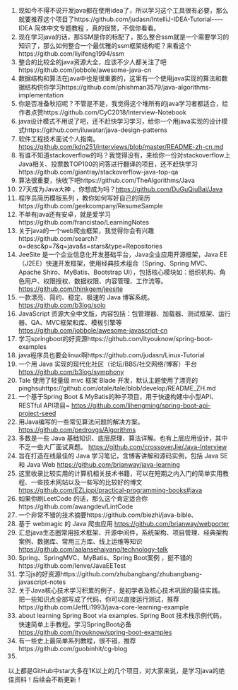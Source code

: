 1. 现如今不得不说开发java都在使用idea了，所以学习这个工具很有必要，那么就要推荐这个项目了https://github.com/judasn/IntelliJ-IDEA-Tutorial---- IDEA 简体中文专题教程 ，真的很赞，不信你看看。
2. 现在学习java的话，那SSM是你的标配了，那么整合ssm就是一个需要学习的知识了，那么如何整合一个最优雅的ssm框架结构呢？来看这个https://github.com/liyifeng1994/ssm
3. 整合的比较全的java资源大全，应该不少人都关注了吧https://github.com/jobbole/awesome-java-cn
4. 数据结构和算法在java中也是很重要的，这里有一个使用java实现的算法和数据结构供你学习https://github.com/phishman3579/java-algorithms-implementation
5. 你是否准备秋招呢？不管是不是，我觉得这个堆所有的java学习者都适合，给作者点赞https://github.com/CyC2018/Interview-Notebook
6. java设计模式不用说了吧，还不赶快学习学习，给你一个用java实现的设计模式https://github.com/iluwatar/java-design-patterns
7. 软件工程技术面试个人指南。 https://github.com/kdn251/interviews/blob/master/README-zh-cn.md
8. 有谁不知道stackoverflow的吗？我觉得没有，来给你一份对stackoverflow上Java相关、投票数TOP100的问答进行翻译的项目，还不赶快学习https://github.com/giantray/stackoverflow-java-top-qa
9. 算法很重要，快收下吧https://github.com/TheAlgorithms/Java
10. 27天成为Java大神 ，你想成为吗？https://github.com/DuGuQiuBai/Java
11. 程序员简历模板系列 ，教你如何写好自己的简历https://github.com/geekcompany/ResumeSample
12. 不单有java还有安卓，就是爱学习https://github.com/francistao/LearningNotes
13. 关于java的一个web爬虫框架，我觉得你会有兴趣https://github.com/search?o=desc&p=7&q=java&s=stars&type=Repositories
14. JeeSite 是一个企业信息化开发基础平台，Java企业应用开源框架，Java EE（J2EE）快速开发框架，使用经典技术组合（Spring、Spring MVC、Apache Shiro、MyBatis、Bootstrap UI），包括核心模块如：组织机构、角色用户、权限授权、数据权限、内容管理、工作流等。 https://github.com/thinkgem/jeesite
15. 一款漂亮、简约、稳定、极速的 Java 博客系统。 https://github.com/b3log/solo
16. JavaScript 资源大全中文版，内容包括：包管理器、加载器、测试框架、运行器、QA、MVC框架和库、模板引擎等 https://github.com/jobbole/awesome-javascript-cn
17. 学习springboot的好资源https://github.com/ityouknow/spring-boot-examples
18. java程序员也要会linux啊https://github.com/judasn/Linux-Tutorial
19. 一个用 Java 实现的现代化社区（论坛/BBS/社交网络/博客）平台 https://github.com/b3log/symphony
20. Tale 使用了轻量级 mvc 框架 Blade 开发，默认主题使用了漂亮的 pinghsuhttps://github.com/otale/tale/blob/develop/README_ZH.md
21. 一个基于Spring Boot & MyBatis的种子项目，用于快速构建中小型API、RESTful API项目~ https://github.com/lihengming/spring-boot-api-project-seed
22. 用Java编写的一些常见算法问题的解决方案。 https://github.com/pedrovgs/Algorithms
23. 多数是一些 Java 基础知识、底层原理、算法详解。也有上层应用设计，其中不乏一些大厂面试真题。 https://github.com/crossoverJie/Java-Interview
24.  旨在打造在线最佳的 Java 学习笔记，含博客讲解和源码实例，包括 Java SE 和 Java Web https://github.com/brianway/java-learning
25. 这里收录比较实用的计算机相关技术书籍，可以在短期之内入门的简单实用教程、一些技术网站以及一些写的比较好的博文 https://github.com/EZLippi/practical-programming-books#java
26. 如果你刷LeetCode 的话，那么这个肯定适合你https://github.com/awangdev/LintCode
27. 一个非常不错的技术摘要https://github.com/biezhi/java-bible、
28. 基于 webmagic 的 Java 爬虫应用 https://github.com/brianway/webporter
29. 汇总java生态圈常用技术框架、开源中间件，系统架构、项目管理、经典架构案例、数据库、常用三方库、线上运维等知识 https://github.com/aalansehaiyang/technology-talk
30. Spring、SpringMVC、MyBatis、Spring Boot案例  ，挺不错的https://github.com/lenve/JavaEETest
31. 学习js的好资源https://github.com/zhubangbang/zhubangbang-javascript-notes
32. 关于Java核心技术学习积累的例子，是初学者及核心技术巩固的最佳实践。 把一些知识点全部写成了代码，你可以直接运行测试，推荐https://github.com/JeffLi1993/java-core-learning-example
33. about learning Spring Boot via examples. Spring Boot 技术栈示例代码，快速简单上手教程。学习SpringBoot必备 https://github.com/ityouknow/spring-boot-examples
34. 有一些史上最简单系列教程，很不错，推荐https://github.com/guobinhit/cg-blog
35. 





以上都是GitHub中star大多在1K以上的几个项目，对大家来说，是学习java的绝佳资料！后续会不断更新！

